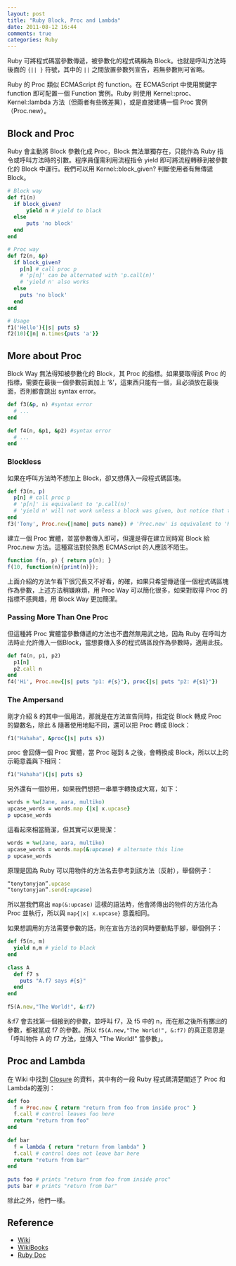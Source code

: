 ```yaml
---
layout: post
title: "Ruby Block, Proc and Lambda"
date: 2011-08-12 16:44
comments: true
categories: Ruby
---
```


Ruby 可將程式碼當參數傳遞，被參數化的程式碼稱為 Block。也就是呼叫方法時後面的 `{|| }`  符號，其中的 `||` 之間放置參數列宣告，若無參數則可省略。

Ruby 的 Proc 類似 ECMAScript 的 function。在 ECMAScript 中使用關鍵字 function 即可配置一個 Function 實例。Ruby 則使用 Kernel::proc、Kernel::lambda 方法（但兩者有些微差異），或是直接建構一個 Proc 實例（Proc.new）。

## Block and Proc
Ruby 會主動將 Block 參數化成 Proc，Block 無法單獨存在，只能作為 Ruby 指令或呼叫方法時的引數。程序員僅需利用流程指令 yield 即可將流程轉移到被參數化的 Block 中運行。我們可以用 Kernel::block_given? 判斷使用者有無傳遞 Block。

<!-- more -->

``` ruby Compare with Block way and Proc way
# Block way
def f1(n)
  if block_given?
      yield n # yield to black
  else
      puts 'no block'
  end
end

# Proc way
def f2(n, &p)
  if block_given?
    p[n] # call proc p
    # 'p[n]' can be alternated with 'p.call(n)'
    # 'yield n' also works
  else
    puts 'no block'
  end
end

# Usage
f1('Hello'){|s| puts s}
f2(10){|n| n.times{puts 'a'}}
```

## More about Proc
Block Way 無法得知被參數化的 Block，其 Proc 的指標。如果要取得該 Proc 的指標，需要在最後一個參數前面加上 ’&’，這東西只能有一個，且必須放在最後面，否則都會跳出 syntax error。

``` ruby Don't do this!
def f3(&p, n) #syntax error
  # ...
end
 
def f4(n, &p1, &p2) #syntax error
  # ...
end
```

### Blockless
如果在呼叫方法時不想加上 Block，卻又想傳入一段程式碼區塊。

``` ruby
def f3(n, p)
  p[n] # call proc p
  # 'p[n]' is equivalent to 'p.call(n)'
  # 'yield n' will not work unless a block was given, but notice that the block has nothing to do with parameter 'p'
end
f3('Tony', Proc.new{|name| puts name}) # 'Proc.new' is equivalent to 'Kernel::proc'
```

建立一個 Proc 實體，並當參數傳入即可，但還是得在建立同時寫 Block 給 Proc.new 方法。這種寫法對於熟悉 ECMAScript 的人應該不陌生。

``` js
function f(n, p) { return p(n); }
f(10, function(n){print(n)});
```

上面介紹的方法乍看下很冗長又不好看，的確，如果只希望傳遞僅一個程式碼區塊作為參數，上述方法稍嫌麻煩，用 Proc Way 可以簡化很多，如果對取得 Proc 的指標不感興趣，用 Block Way 更加簡潔。

### Passing More Than One Proc

但這種將 Proc 實體當參數傳遞的方法也不盡然無用武之地，因為 Ruby 在呼叫方法時止允許傳入一個Block，當想要傳入多的程式碼區段作為參數時，適用此技。

``` ruby
def f4(n, p1, p2)
  p1[n]
  p2.call n
end
f4('Hi', Proc.new{|s| puts "p1: #{s}"}, proc{|s| puts "p2: #{s1}"})
```

### The Ampersand
剛才介紹 & 的其中一個用法，那就是在方法宣告同時，指定從 Block 轉成 Proc 的變數名，除此 & 隨著使用地點不同，還可以把 Proc 轉成 Block：

``` ruby
f1("Hahaha", &proc{|s| puts s})
```

proc 會回傳一個 Proc 實體，當 Proc 碰到 & 之後，會轉換成 Block，所以以上的示範意義與下相同：

``` ruby
f1("Hahaha"){|s| puts s}
```

另外還有一個妙用，如果我們想把一串單字轉換成大寫，如下：

``` ruby
words = %w(Jane, aara, multiko)
upcase_words = words.map {|x| x.upcase} 
p upcase_words
```

這看起來相當簡潔，但其實可以更簡潔：

``` ruby
words = %w(Jane, aara, multiko)
upcase_words = words.map(&:upcase) # alternate this line
p upcase_words
```

原理是因為 Ruby 可以用物件的方法名去參考到該方法（反射），舉個例子：

``` ruby This two lines are equivalent
“tonytonyjan”.upcase
“tonytonyjan”.send(:upcase)
```

所以當我們寫出 `map(&:upcase)` 這樣的語法時，他會將傳出的物件的方法化為 Proc 並執行，所以與 `map{|x| x.upcase}` 意義相同。

如果想調用的方法需要參數的話，則在宣告方法的同時要動點手腳，舉個例子：

``` ruby
def f5(n, m)
  yield n,m # yield to black
end
 
class A
  def f7 s
    puts "A.f7 says #{s}"
  end
end
 
f5(A.new,"The World!", &:f7)
```

&:f7 會去找第一個接到的參數，並呼叫 f7，及 f5 中的 n，而在那之後所有擲出的參數，都被當成 f7 的參數。所以 `f5(A.new,"The World!", &:f7)` 的真正意思是「呼叫物件 A 的 f7 方法，並傳入 "The World!" 當參數」。

## Proc and Lambda

在 Wiki 中找到 [Closure] 的資料，其中有的一段 Ruby 程式碼清楚闡述了 Proc 和 Lambda的差別：

``` ruby Compare Proc with Lambda
def foo
  f = Proc.new { return "return from foo from inside proc" }
  f.call # control leaves foo here
  return "return from foo"
end
 
def bar
  f = lambda { return "return from lambda" }
  f.call # control does not leave bar here
  return "return from bar"
end
 
puts foo # prints "return from foo from inside proc" 
puts bar # prints "return from bar"
```

除此之外，他們一樣。

## Reference

* [Wiki][Closure]
* [WikiBooks]
* [Ruby Doc]

[Closure]: http://en.wikipedia.org/wiki/Closure_(computer_science)
[WikiBooks]: http://www.google.com/url?q=http%3A%2F%2Fzh.wikibooks.org%2Fwiki%2FRuby_Programming%2FSyntax%2FMethod_Calls&sa=D&sntz=1&usg=AFQjCNFXj4QvZXjDZVQIPhrl99JDBPCmKQ
[Ruby Doc]: http://www.google.com/url?q=http%3A%2F%2Fzh.wikibooks.org%2Fwiki%2FRuby_Programming%2FSyntax%2FMethod_Calls&sa=D&sntz=1&usg=AFQjCNFXj4QvZXjDZVQIPhrl99JDBPCmKQ